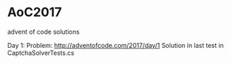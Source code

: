 # AoC2017
advent of code solutions

Day 1:
Problem:
http://adventofcode.com/2017/day/1
Solution in last test in CaptchaSolverTests.cs
